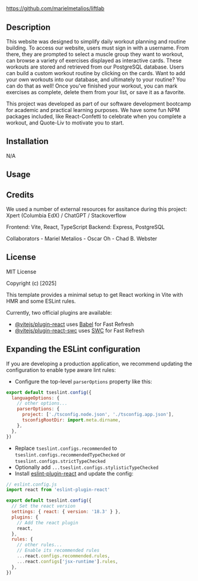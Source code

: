 # <LiftLab>

https://github.com/marielmetalios/liftlab

## Description

This website was designed to simplify daily workout planning and routine building. To access our website, users must sign in with a username. From there, they are prompted to select a muscle group they want to workout, can browse a variety of exercises displayed as interactive cards. These workouts are stored and retrieved from our PostgreSQL database. Users can build a custom workout routine by clicking on the cards. Want to add your own workouts into our database, and ultimately to your routine? You can do that as well! Once you've finished your workout, you can mark exercises as complete, delete them from your list, or save it as a favorite.

This project was developed as part of our software development bootcamp for academic and practical learning purposes. We have some fun NPM packages included, like React-Confetti to celebrate when you complete a workout, and Quote-Liv to motivate you to start. 

## Installation

N/A

## Usage

## Credits
We used a number of external resources for assitance during this project: Xpert (Columbia EdX) / ChatGPT / Stackoverflow

Frontend: Vite, React, TypeScript
Backend: Express, PostgreSQL

Collaborators
    - Mariel Metalios
    - Oscar Oh
    - Chad B. Webster

## License

MIT License

Copyright (c) [2025]


This template provides a minimal setup to get React working in Vite with HMR and some ESLint rules.

Currently, two official plugins are available:

- [@vitejs/plugin-react](https://github.com/vitejs/vite-plugin-react/blob/main/packages/plugin-react/README.md) uses [Babel](https://babeljs.io/) for Fast Refresh
- [@vitejs/plugin-react-swc](https://github.com/vitejs/vite-plugin-react-swc) uses [SWC](https://swc.rs/) for Fast Refresh

## Expanding the ESLint configuration

If you are developing a production application, we recommend updating the configuration to enable type aware lint rules:

- Configure the top-level `parserOptions` property like this:

```js
export default tseslint.config({
  languageOptions: {
    // other options...
    parserOptions: {
      project: ['./tsconfig.node.json', './tsconfig.app.json'],
      tsconfigRootDir: import.meta.dirname,
    },
  },
})
```

- Replace `tseslint.configs.recommended` to `tseslint.configs.recommendedTypeChecked` or `tseslint.configs.strictTypeChecked`
- Optionally add `...tseslint.configs.stylisticTypeChecked`
- Install [eslint-plugin-react](https://github.com/jsx-eslint/eslint-plugin-react) and update the config:

```js
// eslint.config.js
import react from 'eslint-plugin-react'

export default tseslint.config({
  // Set the react version
  settings: { react: { version: '18.3' } },
  plugins: {
    // Add the react plugin
    react,
  },
  rules: {
    // other rules...
    // Enable its recommended rules
    ...react.configs.recommended.rules,
    ...react.configs['jsx-runtime'].rules,
  },
})
```

